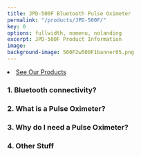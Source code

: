```yaml
---
title: JPD-500F Bluetooth Pulse Oximeter
permalink: "/products/JPD-500F/"
key: 0
options: fullwidth, nomenu, nolanding
excerpt: JPD-500F Product Information
image: 
background-image: 500F2w500F1banner05.png
---
```

<li><a href="{{ '/products/' | prepend: site.baseurl }}" class="button fit special">See Our Products</a></li>

### 1. Bluetooth connectivity?
### 2. What is a Pulse Oximeter?
### 3. Why do I need a Pulse Oximeter?
### 4. Other Stuff


